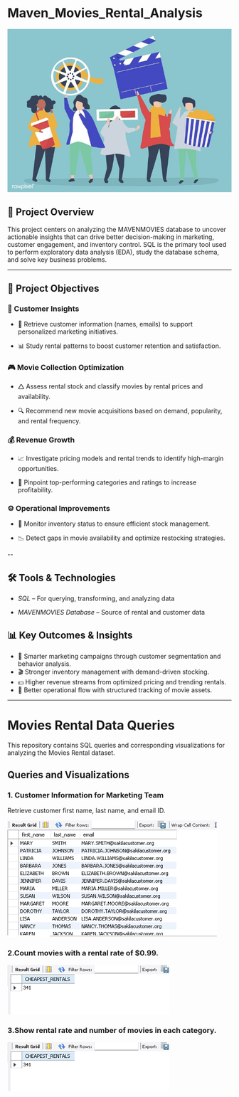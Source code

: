 # Maven_Movies_Rental_Analysis
![Project Banner](banner.jpg)

## 📌 Project Overview

This project centers on analyzing the MAVENMOVIES database to uncover actionable insights that can drive better decision-making in marketing, customer engagement, and inventory control. SQL is the primary tool used to perform exploratory data analysis (EDA), study the database schema, and solve key business problems.


---


## 🎯 Project Objectives

### 🛒 Customer Insights

- 📌 Retrieve customer information (names, emails) to support personalized marketing initiatives.

- 📊 Study rental patterns to boost customer retention and satisfaction.

### 🎮 Movie Collection Optimization

- 🛆 Assess rental stock and classify movies by rental prices and availability.

- 🔍 Recommend new movie acquisitions based on demand, popularity, and rental frequency.

### 💰 Revenue Growth

- 📈 Investigate pricing models and rental trends to identify high-margin opportunities.

- 🎥 Pinpoint top-performing categories and ratings to increase profitability.

### ⚙️ Operational Improvements

- 📌 Monitor inventory status to ensure efficient stock management.

- 📉 Detect gaps in movie availability and optimize restocking strategies.

 --

 
## 🛠️ Tools & Technologies

- *SQL* – For querying, transforming, and analyzing data

- *MAVENMOVIES Database* – Source of rental and customer data

## 📊 Key Outcomes & Insights

- 📢 Smarter marketing campaigns through customer segmentation and behavior analysis.
- 🎬 Stronger inventory management with demand-driven stocking.
- 💵 Higher revenue streams from optimized pricing and trending rentals.
- 📌 Better operational flow with structured tracking of movie assets.

---

# Movies Rental Data Queries

This repository contains SQL queries and corresponding visualizations for analyzing the Movies Rental dataset.

## Queries and Visualizations

### 1. Customer Information for Marketing Team
Retrieve customer first name, last name, and email ID.


![Customer Info](CODE_OUTPUT/Q1.png)


### 2.Count movies with a rental rate of $0.99.

![Customer Info](CODE_OUTPUT/Q2.png)


### 3.Show rental rate and number of movies in each category.


![Customer Info](CODE_OUTPUT/Q2.png)
